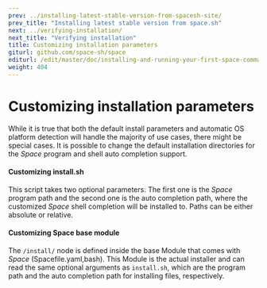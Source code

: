 ```yaml
---
prev: ../installing-latest-stable-version-from-spacesh-site/
prev_title: "Installing latest stable version from space.sh"
next: ../verifying-installation/
next_title: "Verifying installation"
title: Customizing installation parameters
giturl: github.com/space-sh/space
editurl: /edit/master/doc/installing-and-running-your-first-space-command/customizing-installation-parameters.md
weight: 404
---
```


# Customizing installation parameters

While it is true that both the default install parameters and automatic OS platform detection will handle the majority of use cases, there might be special cases.
It is possible to change the default installation directories for the _Space_ program and shell auto completion support.

#### Customizing install.sh
This script takes two optional parameters. The first one is the _Space_ program path and the second one is the auto completion path, where the customized _Space_ shell completion will be installed to. Paths can be either absolute or relative.

#### Customizing Space base module
The `/install/` node is defined inside the base Module that comes with _Space_ (Spacefile.yaml,bash). This Module is the actual installer and can read the same optional arguments as `install.sh`, which are the program path and the auto completion path for installing files, respectively.
